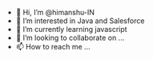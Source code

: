 - 👋 Hi, I’m @himanshu-IN
- 👀 I’m interested in Java and Salesforce
- 🌱 I’m currently learning javascript
- 💞️ I’m looking to collaborate on ...
- 📫 How to reach me ...

<!---
himanshu-IN/himanshu-IN is a ✨ special ✨ repository because its `README.md` (this file) appears on your GitHub profile.
You can click the Preview link to take a look at your changes.
--->
